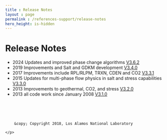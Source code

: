```yaml
---
title : Release Notes
layout : page
permalink : /references-support/release-notes
hero_height: is-hidden
---
```


#  Release Notes

* 2024 Updates and improved phase change algorithms [V3.6.2](ReleaseNotes/v3.6.2.md)
* 2019 Improvements and Salt and GDKM development [V3.4.0](ReleaseNotes/v3.4.0.md) 
* 2017 Improvements include RPL/RLPM, TRXN, CDEN and CO2 [V3.3.1](ReleaseNotes/v3.3.1.md) 
* 2015 Updates for multi-phase flow physics in salt and stress capabilities [V3.3.0](ReleaseNotes/v3.3.0.md) 
* 2013 Improvements to geothermal, CO2, and stress [V3.2.0](ReleaseNotes/v3.2.0.md) 
* 2013 all code work since January 2008 [V3.1.0](ReleaseNotes/v3.1.0.md) 

<br><br><br>
  <div role="contentinfo">
    <p>
        
        &copy; Copyright 2018, Los Alamos National Laboratory

    </p>
  </div>
